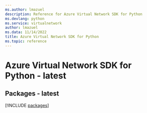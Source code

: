 ```yaml
---
ms.author: lmazuel
description: Reference for Azure Virtual Network SDK for Python
ms.devlang: python
ms.service: virtualnetwork
author: lmazuel
ms.data: 11/14/2022
title: Azure Virtual Network SDK for Python
ms.topic: reference
---
```

# Azure Virtual Network SDK for Python - latest
## Packages - latest
[!INCLUDE [packages](virtual-network-index.md)]
